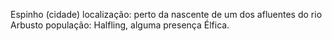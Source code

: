 Espinho (cidade)
    localização: perto da nascente de um dos afluentes do rio Arbusto
    população: Halfling, alguma presença Élfica.